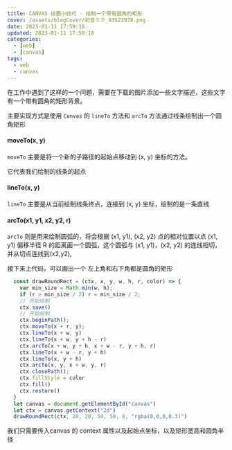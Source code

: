 ```yaml
---
title: CANVAS 绘图小技巧 - 绘制一个带有圆角的矩形
cover: /assets/blogCover/初音ミク_83523978.png
date: 2023-01-11 17:59:18
updated: 2023-01-11 17:59:18
categories:
  - [web]
  - [canvas]
tags:
  - web
  - canvas
---
```


在工作中遇到了这样的一个问题，需要在下载的图片添加一些文字描述，这些文字有一个带有圆角的矩形背景。

主要实现方式是使用 `Canvas` 的 `lineTo` 方法和 `arcTo` 方法通过线条绘制出一个圆角矩形

#### moveTo(x, y)

`moveTo` 主要是将一个新的子路径的起始点移动到 (x, y) 坐标的方法。

它代表我们绘制的线条的起点

#### lineTo(x, y)

`lineTo` 主要是从当前绘制线条终点，连接到 (x, y) 坐标，绘制的是一条直线

#### arcTo(x1, y1, x2, y2, r)

`arcTo` 则是用来绘制圆弧的，将会根据 (x1, y1), (x2, y2) 点的相对位置以点 (x1, y1) 偏移半径 R 的距离画一个圆弧，这个圆弧与 (x1, y1)，(x2, y2) 的连线相切，并从切点连线到(x2,y2),

接下来上代码，可以画出一个 左上角和右下角都是圆角的矩形

~~~js
  const drawRoundRect = (ctx, x, y, w, h, r, color) => {
    var min_size = Math.min(w, h);
    if (r > min_size / 2) r = min_size / 2;
    // 开始绘制
    ctx.save()
    // 开始绘制
    ctx.beginPath();
    ctx.moveTo(x + r, y);
    ctx.lineTo(x + w, y)
    ctx.lineTo(x + w, y + h - r)
    ctx.arcTo(x + w, y + h, x + w - r, y + h, r)
    ctx.lineTo(x + w - r, y + h)
    ctx.lineTo(x, y + h)
    ctx.arcTo(x, y, x + w, y, r)
    ctx.closePath();
    ctx.fillStyle = color
    ctx.fill()
    ctx.restore()
  }
  let canvas = document.getElementById("canvas")
  let ctx = canvas.getContext("2d")
  drawRoundRect(ctx, 20, 20, 50, 50, 8, "rgba(0,0,0,0.3)")
~~~

我们只需要传入canvas 的 context 属性以及起始点坐标，以及矩形宽高和圆角半径
